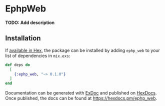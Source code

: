 # EphpWeb

**TODO: Add description**

## Installation

If [available in Hex](https://hex.pm/docs/publish), the package can be installed
by adding `ephp_web` to your list of dependencies in `mix.exs`:

```elixir
def deps do
  [
    {:ephp_web, "~> 0.1.0"}
  ]
end
```

Documentation can be generated with [ExDoc](https://github.com/elixir-lang/ex_doc)
and published on [HexDocs](https://hexdocs.pm). Once published, the docs can
be found at <https://hexdocs.pm/ephp_web>.

